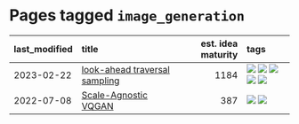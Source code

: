 # Pages tagged `image_generation`

|last_modified|title|est. idea maturity|tags
|:---|:---|---:|:---|
|2023-02-22|[look-ahead traversal sampling](../look-ahead-traversal-sampling.md)|1184|[![](https://img.shields.io/badge/tag-MCMC-8fb3d)](../tags/MCMC.md) [![](https://img.shields.io/badge/tag-animation-708555)](../tags/animation.md) [![](https://img.shields.io/badge/tag-control-8a140)](../tags/control.md) [![](https://img.shields.io/badge/tag-experimental-6a156e)](../tags/experimental.md) [![](https://img.shields.io/badge/tag-image_generation-7c795e)](../tags/image_generation.md)|
|2022-07-08|[Scale-Agnostic VQGAN](../scale-agnostic_VQGAN.md)|387|[![](https://img.shields.io/badge/tag-experimental-6a156e)](../tags/experimental.md) [![](https://img.shields.io/badge/tag-image_generation-7c795e)](../tags/image_generation.md)|